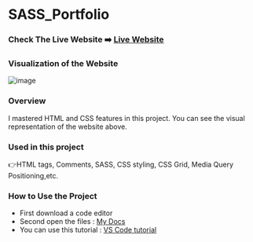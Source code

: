 # SASS_Portfolio

### Check The Live Website ➡️ [Live Website](https://sekunev.github.io/Projects/22_SASS_Portfolio)


### Visualization of the Website
![image](https://user-images.githubusercontent.com/101554737/188306721-ee77dd45-be6b-49f9-affc-84b7f0ea392c.png)


### Overview
I mastered HTML and CSS features in this project. You can see the visual representation of the website above.

### Used in this project
👉HTML tags, Comments, SASS, CSS styling, CSS Grid, Media Query Positioning,etc.

### How to Use the Project
+ First download a code editor
+ Second open the files : [My Docs](https://github.com/Sekunev/Projects/tree/main/22_SASS_Portfolio)
+ You can use this tutorial : [VS Code tutorial](https://www.youtube.com/watch?v=fJEbVCrEMSE)

